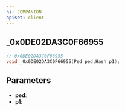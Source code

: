 ```yaml
---
ns: COMPANION
apiset: client
---
```

## _0x0DE02DA3C0F66955

```c
// 0x0DE02DA3C0F66955
void _0x0DE02DA3C0F66955(Ped ped,Hash p1);
```


## Parameters
* **ped**:
* **p1**: